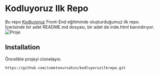 # Kodluyoruz Ilk Repo
Bu repo [Kodluyoruz](https://www.kodluyoruz.org) Front-End eğitiminde oluşturduğumuz ilk repo. İçerisinde bir adet README.md dosyası, bir adet de inde.html barındırıyor. 
![Proje](https://i.hizliresim.com/dtsbafg.png)

## Installation
  Öncelikle projeyi clonelayın.
``` 
https://github.com/ismetonursahin/kodluyoruzilkrepo.git
``` 


  
